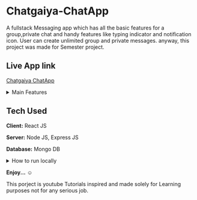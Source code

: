 # Chatgaiya-ChatApp
A fullstack Messaging app which has all the basic features for a group,private chat and handy features like typing indicator and notification icon.
User can create unlimited group and private messages. anyway, this project was made for Semester project.

## Live App link
[Chatgaiya ChatApp](http://chatgaiya-chatapp.herokuapp.com)

<details>
  <summary>Main Features</summary>
### Log In
![](https://github.com/mujibultanim/Chatgaiya-ChatApp/blob/main/Demo/log%20in.png)
### Registration Page
![](https://github.com/mujibultanim/Chatgaiya-ChatApp/blob/main/Demo/registration.png)
### Group chat
![](https://github.com/mujibultanim/Chatgaiya-ChatApp/blob/main/Demo/groupchat.png)
### Notification and Search Bar & Private Chat
![](https://github.com/mujibultanim/Chatgaiya-ChatApp/blob/main/Demo/notification%20and%20search.png)
### Typing Indicator
![](https://github.com/mujibultanim/Chatgaiya-ChatApp/blob/main/Demo/typing%20indicator.png)
</details>

## Tech Used

**Client:** React JS

**Server:** Node JS, Express JS

**Database:** Mongo DB

<details> 
  <summary>How to run locally</summary>
  
  >open terminal and go to the **Chatgaiya-ChatApp** directory.
>As for security reason, it's a common practice that no one upload their crusial credentials and dotenv file.
So, for using it,create a dotenv file in main directory(chatgaiya-chatapp/) and put essential references like,

```
  MONGO_URI=
  PORT=5000
  JWT_SECRET=mujib71
  NODE_ENV=production
```
 
 after equal sign paste your secret values without any spaces. As of now, you understood that you need to make a mongodb atlas account and a cluster for URI, if you're a beginner then you could use online help
  
**Clone the project**
  >before You proceed, you should have installed node in your machine
```
https://github.com/mujibultanim/Chatgaiya-ChatApp
```
**Go to the project folder**
```
cd Chatgaiya-Chatapp
```
**install dependencies:**
```
npm install
```

**Note: If you don't have yarn globally installed then install it**

```
cd frontend
yarn install
```
>now, build the project for production:
```
yarn build
```

**Start the server**
>just back one step to the main folder

```
cd ..
npm start
```
  </details>

**Enjoy...** :relaxed:

This porject is youtube Tutorials inspired and made solely for Learning purposes not for any serious job.
